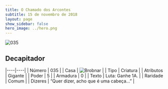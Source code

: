 ```yaml
---
title: O Chamado dos Arcontes
subtitle: 15 de novembro de 2018
layout: page
show_sidebar: false
hero_image: ../hero.png
---
```


![035](https://cdn.keyforgegame.com/media/card_front/pt/341_035_M3H9MVCF63W7_pt.png)

## Decapitador

|----|----|
| Número | 035 |
| Casa | ![Brobnar](https://archonarcana.com/images/thumb/e/e0/Brobnar.png/22px-Brobnar.png "Brobnar") |
| Tipo | Criatura |
| Atributos | Gigante |
| Poder | 5 |
| Armadura | 0 |
| Texto | Luta: Ganhe 1A. |
| Raridade | Comum |
| Dizeres | “Quer dizer, acho que é uma cabeça…” |
